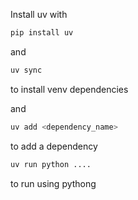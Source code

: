 

Install uv with 
```bash 
pip install uv
```

and 

```bash
uv sync
```

to install venv dependencies

and 

```bash
uv add <dependency_name>
```
to add a dependency

```bash
uv run python ....
```
to run using pythong